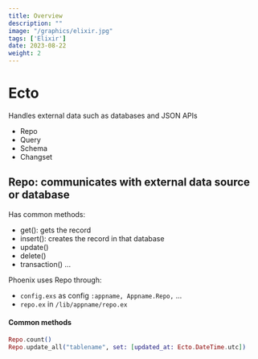 ```yaml
---
title: Overview
description: "" 
image: "/graphics/elixir.jpg"
tags: ['Elixir']
date: 2023-08-22
weight: 2
---
```



# Ecto

Handles external data such as databases and JSON APIs

- Repo
- Query
- Schema
- Changset

## Repo: communicates with external data source or database

Has common methods:
- get(): gets the record
- insert(): creates the record in that database
- update()
- delete()
- transaction()
...

Phoenix uses Repo through:
- `config.exs` as config `:appname, Appname.Repo,` ...
- `repo.ex` in `/lib/appname/repo.ex`

#### Common methods

``` elixir
Repo.count()
Repo.update_all("tablename", set: [updated_at: Ecto.DateTime.utc])
```
